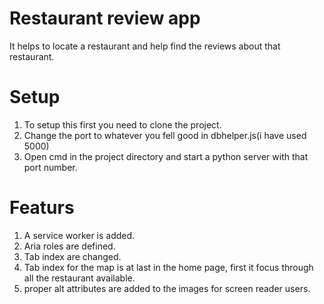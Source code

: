 # Restaurant review app
It helps to locate a restaurant and help find the reviews about that restaurant.

# Setup
1. To setup this first you need to clone the project.
2. Change the port to whatever you fell good in dbhelper.js(i have used 5000)
3. Open cmd in the project directory and start a python server with that port number.

# Featurs
1. A service worker is added.
2. Aria roles are defined.
3. Tab index are changed.
4. Tab index for the map is at last in the home page, first it focus through all the restaurant available.
5. proper alt attributes are added to the images for screen reader users.
